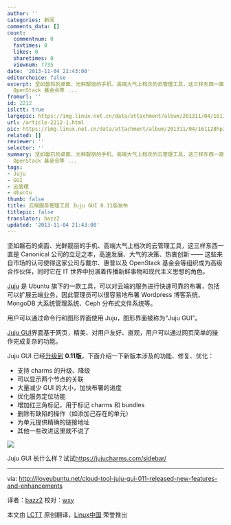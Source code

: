 ```yaml
---
author: ''
categories: 新闻
comments_data: []
count:
  commentnum: 0
  favtimes: 0
  likes: 0
  sharetimes: 0
  viewnum: 7735
date: '2013-11-04 21:43:00'
editorchoice: false
excerpt: 坚如磐石的桌面、光鲜靓丽的手机、高端大气上档次的云管理工具，这三样东西一直是 Canonical 公司的立足之本，高速发展、大气的决策、热衷创新  这些来自市场的认可使得这家公司与戴尔、惠普以及
  OpenStack 基金会等 ...
fromurl: ''
id: 2212
islctt: true
largepic: https://img.linux.net.cn/data/attachment/album/201311/04/161128hpzgxy0cpyxcxccp.png
url: /article-2212-1.html
pic: https://img.linux.net.cn/data/attachment/album/201311/04/161128hpzgxy0cpyxcxccp.png.thumb.jpg
related: []
reviewer: ''
selector: ''
summary: 坚如磐石的桌面、光鲜靓丽的手机、高端大气上档次的云管理工具，这三样东西一直是 Canonical 公司的立足之本，高速发展、大气的决策、热衷创新  这些来自市场的认可使得这家公司与戴尔、惠普以及
  OpenStack 基金会等 ...
tags:
- Juju
- GUI
- 云管理
- Ubuntu
thumb: false
title: 云端服务管理工具 Juju GUI 0.11版发布
titlepic: false
translator: bazz2
updated: '2013-11-04 21:43:00'
---
```


坚如磐石的桌面、光鲜靓丽的手机、高端大气上档次的云管理工具，这三样东西一直是 Canonical 公司的立足之本，高速发展、大气的决策、热衷创新 —— 这些来自市场的认可使得这家公司与戴尔、惠普以及 OpenStack 基金会等组织成为高级合作伙伴，同时它在 IT 世界中扮演着传播新鲜事物和现代主义思想的角色。


[Juju](https://juju.ubuntu.com/) 是 Ubuntu 旗下的一款工具，可以对云端的服务进行快速可靠的布署，包括可以扩展云端业务，因此管理员可以很容易地布署 Wordpress 博客系统、MongoDB 大系统管理系统、Ceph 分布式文件系统等。


用户可以通过命令行和图形界面使用 Juju，图形界面被称为“Juju GUI”。


[Juju GUI](https://launchpad.net/juju-gui)界面基于网页，精美、对用户友好、直观，用户可以通过网页简单的操作完成复杂的功能。


Juju GUI 已经[升级到](http://jujugui.wordpress.com/2013/10/18/0-11-0-juju-gui-release/) **0.11版**，下面介绍一下新版本涉及的功能、修复、优化：


* 支持 charms 的升级、降级
* 可以显示两个节点的关联
* 大量减少 GUI 的大小，加快布署的进度
* 优化服务定位功能
* 增加红三角标记，用于标记 charms 和 bundles
* 删除有缺陷的操作（如添加己存在的单元）
* 为单元提供精确的链接地址
* 其他一些改进这里就不说了


![](https://img.linux.net.cn/data/attachment/album/201311/04/161128hpzgxy0cpyxcxccp.png)


Juju GUI 长什么样？试试<https://jujucharms.com/sidebar/>




---


via: <http://iloveubuntu.net/cloud-tool-juju-gui-011-released-new-features-and-enhancements>


译者：[bazz2](https://github.com/bazz2) 校对：[wxy](https://github.com/wxy)


本文由 [LCTT](https://github.com/LCTT/TranslateProject) 原创翻译，[Linux中国](http://linux.cn/) 荣誉推出